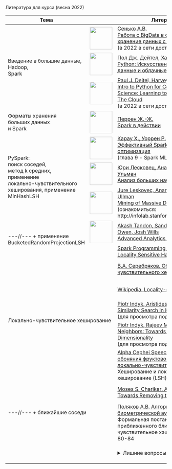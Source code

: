 Литература для курса (весна 2022)
<table>
    <thead>
        <tr>
            <th>Тема</th>
            <th colspan="2">Литература</th>
        </tr>
    </thead>
    <tbody>
        <tr>
            <td rowspan="3">
                Введение в большие данные,
                <br/>
                Hadoop,
                <br/>
                Spark
            </td>
            <td>
                <a href="https://www.piter.com/product/rabota-s-bigdata-v-oblakah-obrabotka-i-hranenie-dannyh-s-primerami-iz-microsoft-azure">
                    <img style="width: 70px; height: auto;" src="https://static.insales-cdn.com/images/products/1/4899/178631459/44610578.jpg">
                </a>
            </td>
            <td>
                <a href="https://www.piter.com/product/rabota-s-bigdata-v-oblakah-obrabotka-i-hranenie-dannyh-s-primerami-iz-microsoft-azure">
                    Сенько А.В.
                    <br/>
                    Работа с BigData в облаках. Обработка и хранение данных с примерами
                </a>
                <br/>
                (в 2022 в сети доступен открытый PDF)
            </td>
        </tr>
        <tr>
            <td>
                <a href="https://www.piter.com/collection/kompyutery-i-internet/product/python-iskusstvennyy-intellekt-bolshie-dannye-i-oblachnye-vychisleniya">
                    <img style="width: 70px; height: auto;" src="https://static.insales-cdn.com/images/products/1/5496/301184376/44611432.jpg">
                </a>
            </td>
            <td>
                <a href="https://www.piter.com/collection/kompyutery-i-internet/product/python-iskusstvennyy-intellekt-bolshie-dannye-i-oblachnye-vychisleniya">
                    Пол Дж. Дейтел, Харви М. Дейтел
                    <br/>
                    Python: Искусственный интеллект, большие данные и облачные вычисления
                </a>
            </td>
        </tr>
        <tr>
            <td>
                <a href="https://www.oreilly.com/library/view/intro-to-python/9780135404799/">
                    <img style="width: 70px; height: auto;" src="https://learning.oreilly.com/library/cover/9780135404799/250w/">
                </a>
            </td>
            <td>
                <a href="https://www.oreilly.com/library/view/intro-to-python/9780135404799/">
                    Paul J. Deitel, Harvey M. Deitel
                    <br/>
                    Intro to Python for Computer Science and Data Science: Learning to Program with AI, Big Data and The Cloud
                </a>
                <br/>
                (в 2022 в сети доступен открытый PDF)
            </td>
        </tr>
        <tr>
            <td>
                Форматы хранения
                <br/>
                больших данных
                <br/>
                и Spark
            </td>
            <td>
                <a href="https://dmkpress.com/catalog/computer/data/978-5-97060-879-1/">
                    <img style="width: 70px; height: auto;" src="https://dmkpress.com/images/cms/thumbs/a5b0aeaa3fa7d6e58d75710c18673bd7ec6d5f6d/978-5-97060-879-1_270_369_jpg__100.jpg">
                </a>
            </td>
            <td>
                <a href="https://dmkpress.com/catalog/computer/data/978-5-97060-879-1/">
                    Перрен Ж.-Ж.
                    <br/>
                    Spark в действии
                </a>
            </td>
        </tr>
        <tr>
            <td rowspan="3">
                PySpark:
                <br/>
                поиск соседей,
                <br/>
                метод k средних,
                <br/>
                применение
                <br/>
                локально-чувствительного
                <br/>
                хеширования, применение
                <br/>
                MinHashLSH
            </td>
            <td>
                <a href="https://www.piter.com/product/effektivnyy-spark-masshtabirovanie-i-optimizatsiya">
                    <img style="width: 70px; height: auto;" src="https://static.insales-cdn.com/images/products/1/5641/158782985/44610705.jpg">
                </a>
            </td>
            <td>
                <a href="https://www.piter.com/product/effektivnyy-spark-masshtabirovanie-i-optimizatsiya">
                    Карау Х., Уоррен Р.
                    <br/>
                    Эффективный Spark. Масштабирование и оптимизация
                </a>
                <br/>
                (глава 9 - Spark MLlib)
            </td>
        </tr>
        <tr>
            <td>
                <a href="https://dmkpress.com/catalog/computer/data/978-5-97060-190-7/">
                    <img style="width: 70px; height: auto;" src="https://dmkpress.com/images/cms/thumbs/a5b0aeaa3fa7d6e58d75710c18673bd7ec6d5f6d/978-5-97060-190-7-new_270_369_jpg__100.jpg">
                </a>
            </td>
            <td>
                <a href="https://dmkpress.com/catalog/computer/data/978-5-97060-190-7/">
                    Юри Лесковец, Ананд Раджараман, Дэвил Дж. Ульман
                    <br/>
                    Анализ больших наборов данных
                </a>
            </td>
        </tr>
        <tr>
            <td>
                <a href="https://www.cambridge.org/core/books/mining-of-massive-datasets/C1B37BA2CBB8361B94FDD1C6F4E47922">
                    <img style="width: 70px; height: auto;" src="https://assets.cambridge.org/97811070/77232/cover/9781107077232.jpg">
                </a>
            </td>
            <td>
                <a href="https://www.cambridge.org/core/books/mining-of-massive-datasets/C1B37BA2CBB8361B94FDD1C6F4E47922">
                    Jure Leskovec, Anand Rajaraman, Jeffrey David Ullman
                    <br/>
                    Mining of Massive Datasets
                </a>
                <br/>
                (ознакомиться: http://infolab.stanford.edu/~ullman/mmds/book.pdf)
            </td>
        </tr>
        <tr>
            <td rowspan="2">
                ---//--- + применение
                <br/>
                BucketedRandomProjectionLSH
            </td>
            <td>
                <a href="https://www.oreilly.com/library/view/advanced-analytics-with/9781098103644/">
                    <img style="width: 70px; height: auto;" src="https://learning.oreilly.com/library/cover/9781098103644/250w/">
                </a>
            </td>
            <td>
                <a href="https://www.oreilly.com/library/view/advanced-analytics-with/9781098103644/">
                    Akash Tandon, Sandy Ryza, Uri Laserson, Sean Owen, Josh Wills
                    <br/>
                    Advanced Analytics with PySpark
                </a>
            </td>
        </tr>
        <tr>
            <td></td>
            <td>
                <a href="https://spark.apache.org/docs/latest/ml-features#locality-sensitive-hashing">
                    Spark Programming Guides. MLlib
                    <br/>
                    Locality Sensitive Hashing
                </a>
            </td>
        </tr>
        <tr>
            <td rowspan="5" colspan="2">Локально-чувствительное хеширование</td>
            <td style="height: 4em;">
                <a href="https://keldysh.ru/abrau/2016/p/p8.ppt">
                    В.А. Серебряков. Обзор алгоритмов локально-чувствительного хеширования (презентация)
                </a>
            </td>
        </tr>
        <tr>
            <td style="height: 4em;">
                <a href="https://en.wikipedia.org/wiki/Locality-sensitive_hashing">
                    Wikipedia. Locality-sensitive hashing
                </a>
            </td>
        </tr>
        <tr>
            <td style="height: 4em;">
                <a href="http://people.csail.mit.edu/indyk/vldb99.ps">
                    Piotr Indyk, Aristides Gionis; Rajeev Motwani. Similarity Search in High Dimensions via Hashing
                </a>
                <br/>
                (для просмотра под Windows: <a href="https://epsviewer.org/download.aspx">EPS Viewer</a>)
            </td>
        </tr>
        <tr>
            <td style="height: 4em;">
                <a href="http://people.csail.mit.edu/indyk/nndraft.ps">
                    Piotr Indyk, Rajeev Motwani. Approximate Nearest Neighbors: Towards Removing the Curse of Dimensionality
                </a>
                <br/>
                (для просмотра под Windows: <a href="https://epsviewer.org/download.aspx">EPS Viewer</a>)
            </td>
        </tr>
        <tr>
            <td style="height: 4em;">
                <a href="https://alphacephei.com/ru/lecture2.pdf">
                    Alpha Cephei Speech Recognition Research. Схема обоняния фруктовой мухи, как новый вид локально-чувствительного хеширования
                </a>
                <br/>
                Хеширование и локально-чувствительное хеширование (LSH) - страницы 1-3
            </td>
        </tr>
        <tr>
            <td rowspan="2" colspan="2">---//--- + ближайшие соседи</td>
            <td style="height: 4em;">
                <a href="http://www.cs.princeton.edu/courses/archive/spring04/cos598B/bib/CharikarEstim.pdf">
                    Moses S. Charikar. Approximate Nearest Neighbors: Towards Removing the Curse of Dimensionality
                </a>
            </td>
        </tr>
        <tr>
            <td style="height: 4em;">
                <a href="https://istina.msu.ru/download/113672383/1gD6Bu:TSQY4zkkdyneVimLVmyaIExsrYc/#page=80">
                    Поляков А.В. Алгоритмы и защищенные системы биометрической аутентификации личности
                </a>
                <br/>
                Формальная постановка задачи поиска приближенного ближайшего соседа и Локально-чувствительное хэширование (LSH) - страницы 80-84
            </td>
        </tr>
        <tr>
            <td colspan="2"></td>
            <td style="height: 4em;">
                <details><summary>Лишние вопросы</summary>
                    <a href="https://londmathsoc.onlinelibrary.wiley.com/doi/abs/10.1112/jlms/s1-9.2.126">Приближение дробномерных пространств</a>
                    <br/>
                    <a href="https://www.ibm.com/analytics/us/en/Analytics-BigData.pdf">Большие данные Больцано</a>
                    -
                    <a href="https://arxiv.org/pdf/1607.03390.pdf">Ньютон - метод для оценки схожести</a>
                    <br/>
                    <a href="https://ieeexplore.ieee.org/document/7468484">Анализ больших данных WBS</a>, <a href="https://vijayaphanindra.medium.com/a-work-breakdown-structure-wbs-for-big-data-analytics-projects-part-1-db4c2a8179fd">графический интерфейс</a>
                    <br/>
                    <a href="https://losst.ru/rabota-s-powershell-linux">Linux - применение PowerShell</a> <a href="https://www.andreasbijl.com/handling-big-data-with-powershell/">в больших данных</a>
                </details>
            </td>
        </tr>
    </tbody>
</table>
